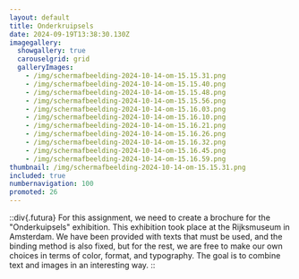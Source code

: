 ```yaml
---
layout: default
title: Onderkruipsels
date: 2024-09-19T13:38:30.130Z
imagegallery:
  showgallery: true
  carouselgrid: grid
  galleryImages:
    - /img/scherm­afbeelding-2024-10-14-om-15.15.31.png
    - /img/scherm­afbeelding-2024-10-14-om-15.15.40.png
    - /img/scherm­afbeelding-2024-10-14-om-15.15.48.png
    - /img/scherm­afbeelding-2024-10-14-om-15.15.56.png
    - /img/scherm­afbeelding-2024-10-14-om-15.16.03.png
    - /img/scherm­afbeelding-2024-10-14-om-15.16.10.png
    - /img/scherm­afbeelding-2024-10-14-om-15.16.21.png
    - /img/scherm­afbeelding-2024-10-14-om-15.16.26.png
    - /img/scherm­afbeelding-2024-10-14-om-15.16.32.png
    - /img/scherm­afbeelding-2024-10-14-om-15.16.45.png
    - /img/scherm­afbeelding-2024-10-14-om-15.16.59.png
thumbnail: /img/scherm­afbeelding-2024-10-14-om-15.15.31.png
included: true
numbernavigation: 100
promoted: 26
---
```

::div{.futura} 
For this assignment, we need to create a brochure for the "Onderkuipsels" exhibition. This exhibition took place at the Rijksmuseum in Amsterdam. We have been provided with texts that must be used, and the binding method is also fixed, but for the rest, we are free to make our own choices in terms of color, format, and typography. The goal is to combine text and images in an interesting way.
::